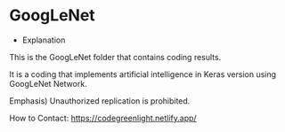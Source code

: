 # GoogLeNet

- Explanation

This is the GoogLeNet folder that contains coding results.

It is a coding that implements artificial intelligence in Keras version using GoogLeNet Network.

Emphasis) Unauthorized replication is prohibited.

How to Contact: https://codegreenlight.netlify.app/

